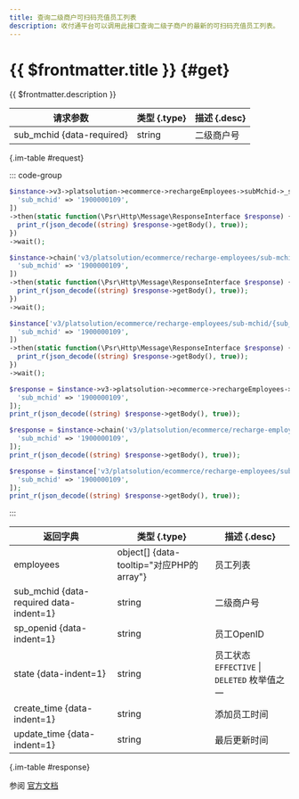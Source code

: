 ```yaml
---
title: 查询二级商户可扫码充值员工列表
description: 收付通平台可以调用此接口查询二级子商户的最新的可扫码充值员工列表。
---
```


# {{ $frontmatter.title }} {#get}

{{ $frontmatter.description }}

| 请求参数 | 类型 {.type} | 描述 {.desc}
| --- | --- | ---
| sub_mchid {data-required} | string | 二级商户号

{.im-table #request}

::: code-group

```php [异步纯链式]
$instance->v3->platsolution->ecommerce->rechargeEmployees->subMchid->_sub_mchid_->getAsync([
  'sub_mchid' => '1900000109',
])
->then(static function(\Psr\Http\Message\ResponseInterface $response) {
  print_r(json_decode((string) $response->getBody(), true));
})
->wait();
```

```php [异步声明式]
$instance->chain('v3/platsolution/ecommerce/recharge-employees/sub-mchid/{sub_mchid}')->getAsync([
  'sub_mchid' => '1900000109',
])
->then(static function(\Psr\Http\Message\ResponseInterface $response) {
  print_r(json_decode((string) $response->getBody(), true));
})
->wait();
```

```php [异步属性式]
$instance['v3/platsolution/ecommerce/recharge-employees/sub-mchid/{sub_mchid}']->getAsync([
  'sub_mchid' => '1900000109',
])
->then(static function(\Psr\Http\Message\ResponseInterface $response) {
  print_r(json_decode((string) $response->getBody(), true));
})
->wait();
```

```php [同步纯链式]
$response = $instance->v3->platsolution->ecommerce->rechargeEmployees->subMchid->_sub_mchid_->get([
  'sub_mchid' => '1900000109',
]);
print_r(json_decode((string) $response->getBody(), true));
```

```php [同步声明式]
$response = $instance->chain('v3/platsolution/ecommerce/recharge-employees/sub-mchid/{sub_mchid}')->get([
  'sub_mchid' => '1900000109',
]);
print_r(json_decode((string) $response->getBody(), true));
```

```php [同步属性式]
$response = $instance['v3/platsolution/ecommerce/recharge-employees/sub-mchid/{sub_mchid}']->get([
  'sub_mchid' => '1900000109',
]);
print_r(json_decode((string) $response->getBody(), true));
```

:::

| 返回字典 | 类型 {.type} | 描述 {.desc}
| --- | --- | ---
| employees | object[] {data-tooltip="对应PHP的array"} | 员工列表
| sub_mchid {data-required data-indent=1} | string | 二级商户号
| sp_openid {data-indent=1} | string | 员工OpenID
| state {data-indent=1} | string | 员工状态<br/>`EFFECTIVE` \| `DELETED` 枚举值之一
| create_time {data-indent=1} | string | 添加员工时间
| update_time {data-indent=1} | string | 最后更新时间

{.im-table #response}

参阅 [官方文档](https://pay.weixin.qq.com/doc/v3/partner/4013521757)
